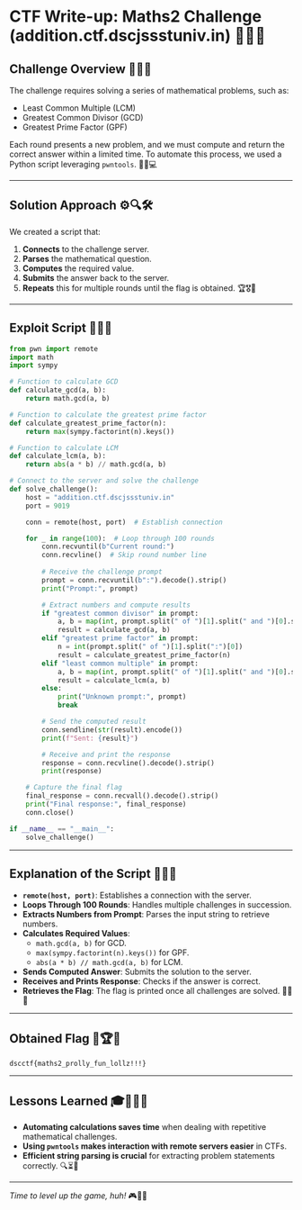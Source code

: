 # CTF Write-up: Maths2 Challenge (addition.ctf.dscjssstuniv.in) 🎯📜🧮

## Challenge Overview 🎲🤔📌
The challenge requires solving a series of mathematical problems, such as:
- Least Common Multiple (LCM)
- Greatest Common Divisor (GCD)
- Greatest Prime Factor (GPF)

Each round presents a new problem, and we must compute and return the correct answer within a limited time. To automate this process, we used a Python script leveraging `pwntools`. 🚀🔢💻

---

## Solution Approach ⚙️🔍🛠
We created a script that:
1. **Connects** to the challenge server.
2. **Parses** the mathematical question.
3. **Computes** the required value.
4. **Submits** the answer back to the server.
5. **Repeats** this for multiple rounds until the flag is obtained. 🏆🎖🎯

---

## Exploit Script 🐍💡📜
```python
from pwn import remote
import math
import sympy

# Function to calculate GCD
def calculate_gcd(a, b):
    return math.gcd(a, b)

# Function to calculate the greatest prime factor
def calculate_greatest_prime_factor(n):
    return max(sympy.factorint(n).keys())

# Function to calculate LCM
def calculate_lcm(a, b):
    return abs(a * b) // math.gcd(a, b)

# Connect to the server and solve the challenge
def solve_challenge():
    host = "addition.ctf.dscjssstuniv.in"
    port = 9019

    conn = remote(host, port)  # Establish connection

    for _ in range(100):  # Loop through 100 rounds
        conn.recvuntil(b"Current round:")
        conn.recvline()  # Skip round number line
        
        # Receive the challenge prompt
        prompt = conn.recvuntil(b":").decode().strip()
        print("Prompt:", prompt)

        # Extract numbers and compute results
        if "greatest common divisor" in prompt:
            a, b = map(int, prompt.split(" of ")[1].split(" and ")[0].split())
            result = calculate_gcd(a, b)
        elif "greatest prime factor" in prompt:
            n = int(prompt.split(" of ")[1].split(":")[0])
            result = calculate_greatest_prime_factor(n)
        elif "least common multiple" in prompt:
            a, b = map(int, prompt.split(" of ")[1].split(" and ")[0].split())
            result = calculate_lcm(a, b)
        else:
            print("Unknown prompt:", prompt)
            break

        # Send the computed result
        conn.sendline(str(result).encode())
        print(f"Sent: {result}")

        # Receive and print the response
        response = conn.recvline().decode().strip()
        print(response)

    # Capture the final flag
    final_response = conn.recvall().decode().strip()
    print("Final response:", final_response)
    conn.close()

if __name__ == "__main__":
    solve_challenge()
```

---

## Explanation of the Script 📝🔢🤖
- **`remote(host, port)`**: Establishes a connection with the server.
- **Loops Through 100 Rounds**: Handles multiple challenges in succession.
- **Extracts Numbers from Prompt**: Parses the input string to retrieve numbers.
- **Calculates Required Values**:
  - `math.gcd(a, b)` for GCD.
  - `max(sympy.factorint(n).keys())` for GPF.
  - `abs(a * b) // math.gcd(a, b)` for LCM.
- **Sends Computed Answer**: Submits the solution to the server.
- **Receives and Prints Response**: Checks if the answer is correct.
- **Retrieves the Flag**: The flag is printed once all challenges are solved. 🏁📡✅

---

## Obtained Flag 🎉🏆🎯
```
dscctf{maths2_prolly_fun_lollz!!!}
```

---

## Lessons Learned 🎓📖🤹‍♂️
- **Automating calculations saves time** when dealing with repetitive mathematical challenges.
- **Using `pwntools` makes interaction with remote servers easier** in CTFs.
- **Efficient string parsing is crucial** for extracting problem statements correctly. 🔍⏳🧩

---

*Time to level up the game, huh!* 🎮📢🚀

